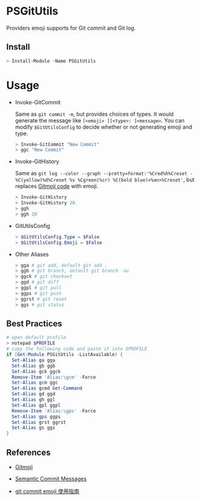 # PSGitUtils

Providers emoji supports for Git commit and Git log.

## Install

```powershell
> Install-Module -Name PSGitUtils
```

# Usage

- Invoke-GitCommit

  Same as `git commit -m`, but provides choices of types. It would generate the message like `[<emoji> ][<type>: ]<message>`. You can modify `$GitUtilsConfig` to decide whether or not generating emoji and type.

  ```powershell
  > Invoke-GitCommit "New Commit"
  > ggc "New Commit"
  ```

- Invoke-GitHistory

  Same as `git log --color --graph --pretty=format:'%Cred%h%Creset -%C(yellow)%d%Creset %s %Cgreen(%cr) %C(bold blue)<%an>%Creset'`, but replaces [Gitmoji code](https://gitmoji.carloscuesta.me/) with emoji.

  ```powershell
  > Invoke-GitHistory
  > Invoke-GitHistory 20
  > ggh
  > ggh 20
  ```

- GitUtilsConfig

  ```powershell
  > $GitUtilsConfig.Type = $False
  > $GitUtilsConfig.Emoji = $False
  ```

- Other Aliases

  ```powershell
  > gga # git add, default git add .
  > ggb # git branch, default git branch -av
  > ggck # git checkout
  > ggd # git diff
  > ggpl # git pull
  > ggps # git push
  > ggrst # git reset
  > ggs # git status
  ```

## Best Practices

```powershell
# open default profile
> notepad $PROFILE
# copy the following code and paste it into $PROFILE
if (Get-Module PSGitUtils -ListAvailable) {
  Set-Alias ga gga
  Set-Alias gb ggb
  Set-Alias gck ggck
  Remove-Item 'Alias:\gcm' -Force
  Set-Alias gcm ggc
  Set-Alias gcmd Get-Command
  Set-Alias gd ggd
  Set-Alias gh ggl
  Set-Alias gpl ggpl
  Remove-Item 'Alias:\gps' -Force
  Set-Alias gps ggps
  Set-Alias grst ggrst
  Set-Alias gs ggs
}
```

## References

- [Gitmoji](https://gitmoji.carloscuesta.me/)

- [Semantic Commit Messages](https://seesparkbox.com/foundry/semantic_commit_messages)

- [git commit emoji 使用指南](https://github.com/liuchengxu/git-commit-emoji-cn)

